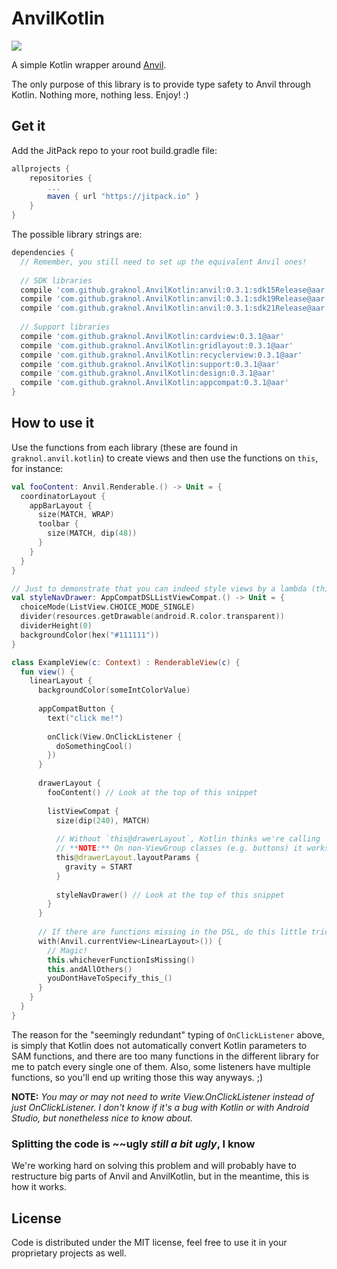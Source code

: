 # AnvilKotlin
[![](https://jitpack.io/v/graknol/AnvilKotlin.svg)](https://jitpack.io/#graknol/AnvilKotlin)

A simple Kotlin wrapper around [Anvil](https://github.com/zserge/anvil).

The only purpose of this library is to provide type safety to Anvil through Kotlin. Nothing more, nothing less. Enjoy! :) 

## Get it

Add the JitPack repo to your root build.gradle file:
```gradle
allprojects {
	repositories {
		...
		maven { url "https://jitpack.io" }
	}
}
```

The possible library strings are:
```gradle
dependencies {
  // Remember, you still need to set up the equivalent Anvil ones!
  
  // SDK libraries
  compile 'com.github.graknol.AnvilKotlin:anvil:0.3.1:sdk15Release@aar'
  compile 'com.github.graknol.AnvilKotlin:anvil:0.3.1:sdk19Release@aar'
  compile 'com.github.graknol.AnvilKotlin:anvil:0.3.1:sdk21Release@aar'
  
  // Support libraries
  compile 'com.github.graknol.AnvilKotlin:cardview:0.3.1@aar'
  compile 'com.github.graknol.AnvilKotlin:gridlayout:0.3.1@aar'
  compile 'com.github.graknol.AnvilKotlin:recyclerview:0.3.1@aar'
  compile 'com.github.graknol.AnvilKotlin:support:0.3.1@aar'
  compile 'com.github.graknol.AnvilKotlin:design:0.3.1@aar'
  compile 'com.github.graknol.AnvilKotlin:appcompat:0.3.1@aar'
}
```

## How to use it

Use the functions from each library (these are found in `graknol.anvil.kotlin`) to create views and then use the functions on `this`, for instance:

```kotlin
val fooContent: Anvil.Renderable.() -> Unit = {
  coordinatorLayout {
    appBarLayout {
      size(MATCH, WRAP)
      toolbar {
        size(MATCH, dip(48))
      }
    }
  }
}

// Just to demonstrate that you can indeed style views by a lambda (think, theme classes with functions like this in it).
val styleNavDrawer: AppCompatDSLListViewCompat.() -> Unit = {
  choiceMode(ListView.CHOICE_MODE_SINGLE)
  divider(resources.getDrawable(android.R.color.transparent))
  dividerHeight(0)
  backgroundColor(hex("#111111"))
}

class ExampleView(c: Context) : RenderableView(c) {
  fun view() {
    linearLayout {
      backgroundColor(someIntColorValue)
      
      appCompatButton {
        text("click me!")
        
        onClick(View.OnClickListener {
          doSomethingCool()
        })
      }
      
      drawerLayout {
        fooContent() // Look at the top of this snippet
        
        listViewCompat {
          size(dip(240), MATCH)
          
          // Without `this@drawerLayout`, Kotlin thinks we're calling `listViewCompat.layoutParams`, we're working on a fix.
          // **NOTE:** On non-ViewGroup classes (e.g. buttons) it works as expected (without having to type this@...).
          this@drawerLayout.layoutParams {
            gravity = START
          }
          
          styleNavDrawer() // Look at the top of this snippet
        }
      }
      
      // If there are functions missing in the DSL, do this little trick:
      with(Anvil.currentView<LinearLayout>()) {
      	// Magic!
      	this.whicheverFunctionIsMissing()
      	this.andAllOthers()
      	youDontHaveToSpecify_this_()
      }
    }
  }
}
```

The reason for the "seemingly redundant" typing of `OnClickListener` above, is simply that Kotlin does not automatically convert Kotlin parameters to SAM functions, and there are too many functions in the different library for me to patch every single one of them. Also, some listeners have multiple functions, so you'll end up writing those this way anyways. ;)

**NOTE:** _You may or may not need to write View.OnClickListener instead of just OnClickListener. I don't know if it's a bug with Kotlin or with Android Studio, but nonetheless nice to know about._

### Splitting the code is ~~ugly *still a bit ugly*, I know

We're working hard on solving this problem and will probably have to restructure big parts of Anvil and AnvilKotlin, but in the meantime, this is how it works.

## License

Code is distributed under the MIT license, feel free to use it in your proprietary projects as well. 
